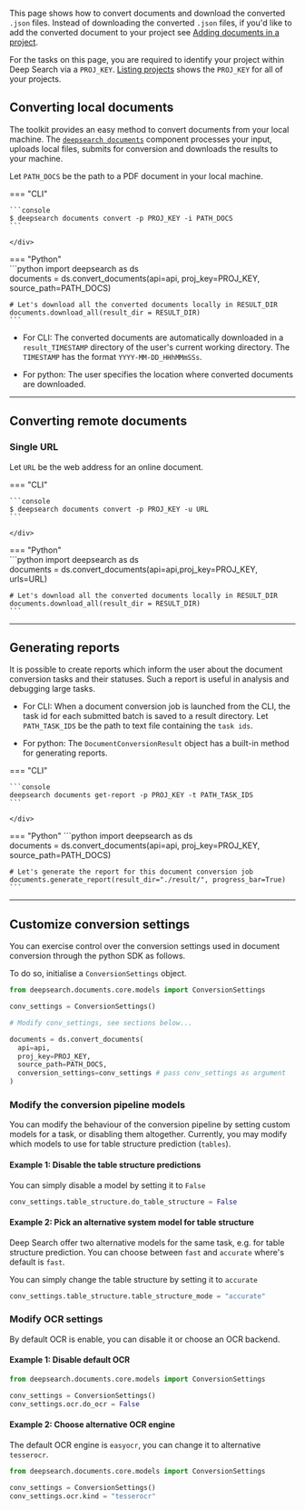 This page shows how to convert documents and download the converted `.json` files. Instead of downloading the converted `.json` files, if you'd like to add the converted document to your project see [Adding documents in a project](../guide/data_indices.md#adding-documents-in-a-project).

For the tasks on this page, you are required to identify your project within Deep Search via a `PROJ_KEY`. [Listing projects](projects.md#listing-projects-listprojects) shows the `PROJ_KEY` for all of your projects. 


## Converting local documents

The toolkit provides an easy method to convert documents from your local machine. The [`deepsearch documents`](../cli-reference.md#documents) component processes your input, uploads local files, submits for conversion and downloads the results to your machine. 


Let `PATH_DOCS` be the path to a PDF document in your local machine. 

=== "CLI"
    <div class="termy">

    ```console
    $ deepsearch documents convert -p PROJ_KEY -i PATH_DOCS
    ```

    </div>

=== "Python"       
    ```python
    import deepsearch as ds                                         
    documents = ds.convert_documents(api=api, proj_key=PROJ_KEY, source_path=PATH_DOCS)

    # Let's download all the converted documents locally in RESULT_DIR
    documents.download_all(result_dir = RESULT_DIR)
    ```

- For CLI: 
The converted documents are automatically downloaded in a `result_TIMESTAMP` directory of the user's current working directory. The `TIMESTAMP` has the format `YYYY-MM-DD_HHhMMmSSs`. 

- For python:
The user specifies the location where converted documents are downloaded. 

--- 

## Converting remote documents

### Single URL

Let `URL` be the web address for an online document.

=== "CLI"
    <div class="termy">

    ```console
    $ deepsearch documents convert -p PROJ_KEY -u URL
    ```

    </div>


=== "Python"       
    ```python
    import deepsearch as ds                                         
    documents = ds.convert_documents(api=api,proj_key=PROJ_KEY, urls=URL)

    # Let's download all the converted documents locally in RESULT_DIR
    documents.download_all(result_dir = RESULT_DIR)
    ```

--- 

## Generating reports

It is possible to create reports which inform the user about the document conversion tasks and their statuses. Such a report is useful in analysis and debugging large tasks.

- For CLI:
When a document conversion job is launched from the CLI, the task id for each submitted batch is saved to a result directory. Let `PATH_TASK_IDS` be the path to text file containing the `task ids`.

- For python:
The `DocumentConversionResult` object has a built-in method for generating reports.

=== "CLI"
    <div class="termy">

    ```console
    deepsearch documents get-report -p PROJ_KEY -t PATH_TASK_IDS
    ```

    </div>


=== "Python"
    ```python
    import deepsearch as ds                                         
    documents = ds.convert_documents(api=api, proj_key=PROJ_KEY, source_path=PATH_DOCS)

    # Let's generate the report for this document conversion job
    documents.generate_report(result_dir="./result/", progress_bar=True)
    ```
    
---

## Customize conversion settings

You can exercise control over the conversion settings used in document conversion through the python SDK as follows.

To do so, initialise a `ConversionSettings` object.

```python
from deepsearch.documents.core.models import ConversionSettings

conv_settings = ConversionSettings()

# Modify conv_settings, see sections below...

documents = ds.convert_documents(
  api=api,
  proj_key=PROJ_KEY,
  source_path=PATH_DOCS,
  conversion_settings=conv_settings # pass conv_settings as argument
)           

```

### Modify the conversion pipeline models

You can modify the behaviour of the conversion pipeline by setting custom models for a task, or disabling them altogether. Currently, you may modify which models to use for table structure prediction (`tables`).

#### Example 1: Disable the table structure predictions

You can simply disable a model by setting it to `False`

```python
conv_settings.table_structure.do_table_structure = False

```

#### Example 2: Pick an alternative system model for table structure

Deep Search offer two alternative models for the same task, e.g. for table structure prediction. You can choose between `fast` and `accurate` where's default is `fast`.


You can simply change the table structure by setting it to `accurate`

```python
conv_settings.table_structure.table_structure_mode = "accurate"

```

### Modify OCR settings

By default OCR is enable, you can disable it or choose an OCR backend.

#### Example 1: Disable default OCR

```python
from deepsearch.documents.core.models import ConversionSettings

conv_settings = ConversionSettings()
conv_settings.ocr.do_ocr = False
```

#### Example 2: Choose alternative OCR engine

The default OCR engine is `easyocr`, you can change it to alternative `tesserocr`.

```python
from deepsearch.documents.core.models import ConversionSettings

conv_settings = ConversionSettings()
conv_settings.ocr.kind = "tesserocr"
```
